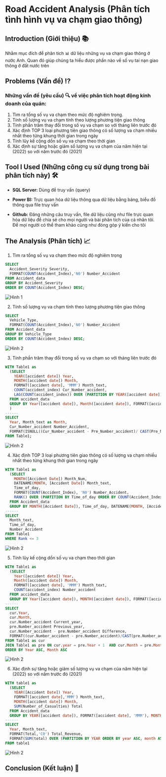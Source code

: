 # Road Accident Analysis (Phân tích tình hình vụ va chạm giao thông)

## Introduction (Giới thiệu) 📚

Nhằm mục đích để phân tích 📊 dữ liệu những vụ va chạm giao thông ở nước Anh. Quan đó giúp chúng ta hiểu được phần nào về số vụ tai nạn giao thông ở đất nước trên

## Problems (Vấn đề) ⁉️

### **Những vấn đề (yêu cầu) 🔍 về việc phân tích hoạt động kinh doanh của quán:**

1. Tìm ra tổng số vụ va chạm theo mức độ nghiêm trọng.
2. Tính số lượng vụ va chạm tính theo lượng phương tiện giao thông
3. Tính phần trăm thay đổi trong số vụ va chạm so với tháng liên trước đó
4. Xác định TOP 3 loại phương tiên giao thông có số lượng va chạm nhiều nhất theo từng khung thời gian trong ngày
5. Tính lũy kế cộng dồn số vụ va chạm theo thời gian
6. Xác định sự tăng hoặc giảm số lượng vụ va chạm của năm hiện tại (2022) so với năm trước đó (2021)

## Tool I Used (Những công cụ sử dụng trong bài phân tích này) 🛠️

- **SQL Server:** Dùng để truy vấn (query)

- **Power BI:** Trực quan hóa dữ liệu thông qua dữ liệu bằng bảng, biểu đồ thông qua file truy vấn 

- **Github:** Đăng những câu truy vấn, file dữ liệu cũng như file trực quan hóa dữ liệu để chia sẻ cho mọi người và bài phân tích của cá nhân tôi. Để mọi người có thể tham khảo cũng như đóng góp ý kiến cho tôi

## The Analysis (Phân tích) 📈

1. Tìm ra tổng số vụ va chạm theo mức độ nghiêm trọng
```sql
SELECT
  Accident_Severity Severity,
  FORMAT(COUNT(Accident_Index),'N0') Number_Accident
FROM Accident_data
GROUP BY Accident_Severity
ORDER BY COUNT(Accident_Index) DESC;
```
![Hình 1](Pictures/1.png)

2. Tính số lượng vụ va chạm tính theo lượng phương tiện giao thông
```sql
SELECT
  Vehicle_Type,
  FORMAT(COUNT(Accident_Index),'N0') Number_Accident
FROM Accident_data
GROUP BY Vehicle_Type
ORDER BY COUNT(Accident_Index) DESC;
```
![Hình 2](Pictures/2.png)

3. Tính phần trăm thay đổi trong số vụ va chạm so với tháng liên trước đó
```sql
WITH Table1 as
  (SELECT 
    YEAR([accident date]) Year,
    MONTH([accident date]) Month,
    FORMAT([accident date], 'MMM') Month_text,
    COUNT(accident_index) Cur_Number_accident,
    LAG(COUNT(accident_index)) OVER (PARTITION BY YEAR([accident date]) ORDER BY MONTH([accident date]) ASC) Pre_Number_accident
  FROM accident_data
  GROUP BY Year([accident date]), Month([accident date]), FORMAT([accident date], 'MMM')
  )
------
SELECT 
  Year, Month_text as Month,
  Cur_Number_accident Number_Accident,
  FORMAT(ISNULL((Cur_Number_accident - Pre_Number_accident)/ CAST(Pre_Number_accident as DECIMAL(10,2)),0),'P2') '% Change'
FROM Table1;
```
![Hình 2](Pictures/3.png)

4. Xác định TOP 3 loại phương tiên giao thông có số lượng va chạm nhiều nhất theo từng khung thời gian trong ngày
```sql
WITH Table1 as
  (SELECT 
    MONTH([Accident Date]) Month_Num,
    DATENAME(MONTH, [Accident Date]) Month_text,
    Time_of_day,
    FORMAT(COUNT(Accident_Index), 'N0') Number_Accident,
    RANK() OVER (PARTITION BY Time_of_day ORDER BY COUNT(Accident_Index) DESC) Rank
  FROM Accident_data
  GROUP BY MONTH([Accident Date]), Time_of_day, DATENAME(MONTH, [Accident Date]))
------
SELECT
  Month_text,
  Time_of_day,
  Number_Accident
FROM Table1
WHERE Rank <= 3
```
![Hình 2](Pictures/4.png)

5. Tính lũy kế cộng dồn số vụ va chạm theo thời gian
```sql
WITH Table1 as
  (SELECT 
    Year([accident date]) Year,
    Month([accident date]) Month,
    FORMAT([accident date], 'MMM') Month_text,
    COUNT(accident_index) Number_accident
  FROM accident_data  
  GROUP BY Year([accident date]), MONTH([accident date]), FORMAT([accident date], 'MMM'))
------
SELECT 
  cur.Year, 
  cur.Month,
  cur.Number_accident Current_year,
  pre.Number_accident Previous_year,
  cur.Number_accident - pre.Number_accident Difference,
  FORMAT((cur.Number_accident - pre.Number_accident)/CAST(pre.Number_accident as DECIMAL(10,2)),'P2') '% Difference'
FROM Table1 as cur
JOIN Table1 as pre ON cur.year = pre.Year + 1  AND cur.Month = pre.Month
ORDER BY Year ASC, Month ASC
```
![Hình 2](Pictures/5.png)

6. Xác định sự tăng hoặc giảm số lượng vụ va chạm của năm hiện tại (2022) so với năm trước đó (2021)
```sql
WITH table1 as
  (SELECT 
    YEAR([Accident Date]) Year,
    FORMAT([accident date],'MMM') Month_text,
    MONTH([accident date]) Month,
    SUM(Number_of_Casualties) Total
  FROM Accident_data
  GROUP BY YEAR([accident date]), FORMAT([accident date], 'MMM'), MONTH([accident date]))
------
SELECT 
  Year, Month_text,
  FORMAT(Total,'C0') Total_Revenue,
  FORMAT(SUM(total) OVER (PARTITION BY YEAR ORDER BY year ASC, month ASC),'C0') Accumulative_Total_Revenue
FROM table1 
```
![Hình 2](Pictures/6.png)

## Conclusion (Kết luận) 📝


